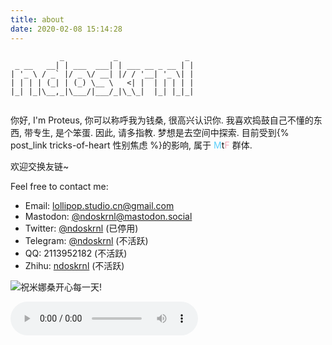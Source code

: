```yaml
---
title: about
date: 2020-02-08 15:14:28
---
```


```plaintext
           _           _               _ 
 _ __   __| | ___  ___| | ___ __ _ __ | |
| '_ \ / _` |/ _ \/ __| |/ / '__| '_ \| |
| | | | (_| | (_) \__ \   <| |  | | | | |
|_| |_|\__,_|\___/|___/_|\_\_|  |_| |_|_|
                                         
```

你好,
I'm Proteus, 你可以称呼我为钱桑, 很高兴认识你.
我喜欢捣鼓自己不懂的东西, 带专生, 是个笨蛋. 因此, 请多指教.
梦想是去空间中探索.
目前受到{% post_link tricks-of-heart 性别焦虑 %}的影响, 属于 <font color=#5BCFFA>M</font>t<font color=#F5ABB9>F</font> 群体.

欢迎交换友链~

Feel free to contact me:
- Email: lollipop.studio.cn@gmail.com
- Mastodon: [@ndoskrnl@mastodon.social](https://mastodon.social/web/@ndoskrnl)
- Twitter: [@ndoskrnl](https://twitter.com/ndoskrnl) (已停用)
- Telegram: [@ndoskrnl](https://t.me/ndoskrnl) (不活跃)
- QQ: 2113952182 (不活跃)
- Zhihu: [ndoskrnl](https://www.zhihu.com/people/logarithm-96) (不活跃)

![祝米娜桑开心每一天!](/img/The_Map_Of_Mathematics.png)

<audio controls>
  <source src="Studio ”Syrup Comfiture” - Nowhere Residents..flac" type="audio/flac">
  Your browser does not support the audio element.
</audio>
